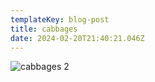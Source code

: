 ```yaml
---
templateKey: blog-post
title: cabbages
date: 2024-02-20T21:40:21.046Z
---
```

![](/uploads/screen-shot-2024-02-20-at-4.38.45-pm.png "cabbages 2")

